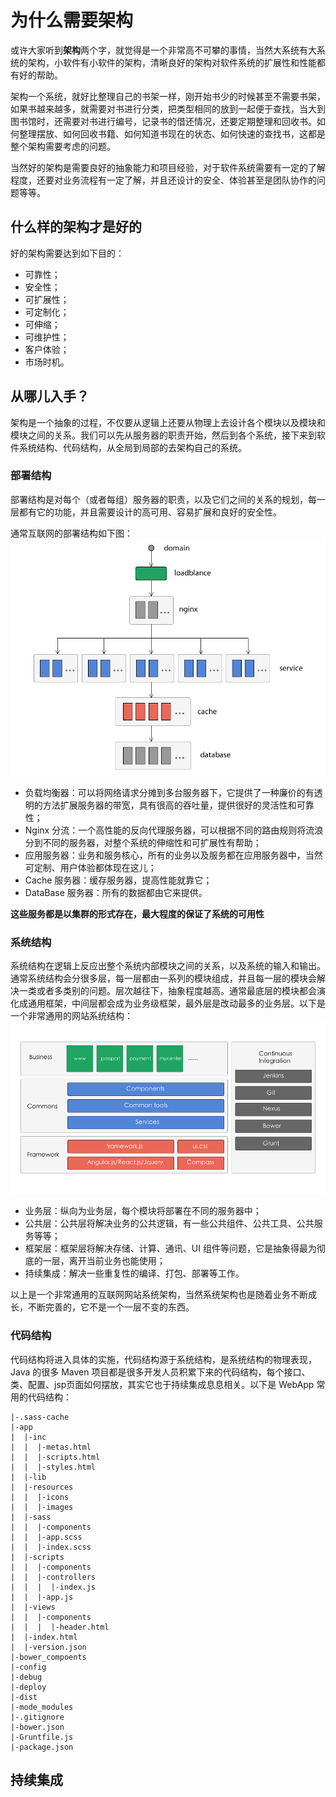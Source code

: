 # 为什么需要架构
或许大家听到**架构**两个字，就觉得是一个非常高不可攀的事情，当然大系统有大系统的架构，小软件有小软件的架构，清晰良好的架构对软件系统的扩展性和性能都有好的帮助。

架构一个系统，就好比整理自己的书架一样，刚开始书少的时候甚至不需要书架，如果书越来越多，就需要对书进行分类，把类型相同的放到一起便于查找，当大到图书馆时，还需要对书进行编号，记录书的借还情况，还要定期整理和回收书。如何整理摆放、如何回收书籍、如何知道书现在的状态、如何快速的查找书，这都是整个架构需要考虑的问题。

当然好的架构是需要良好的抽象能力和项目经验，对于软件系统需要有一定的了解程度，还要对业务流程有一定了解，并且还设计的安全、体验甚至是团队协作的问题等等。

## 什么样的架构才是好的
好的架构需要达到如下目的：

* 可靠性；
* 安全性；
* 可扩展性；
* 可定制化；
* 可伸缩；
* 可维护性；
* 客户体验；
* 市场时机。

## 从哪儿入手？
架构是一个抽象的过程，不仅要从逻辑上还要从物理上去设计各个模块以及模块和模块之间的关系。我们可以先从服务器的职责开始，然后到各个系统，接下来到软件系统结构、代码结构，从全局到局部的去架构自己的系统。
### 部署结构
部署结构是对每个（或者每组）服务器的职责，以及它们之间的关系的规划，每一层都有它的功能，并且需要设计的高可用、容易扩展和良好的安全性。

通常互联网的部署结构如下图：
![部署图](../resources/images/deploy.jpg)

* 负载均衡器：可以将网络请求分摊到多台服务器下，它提供了一种廉价的有透明的方法扩展服务器的带宽，具有很高的吞吐量，提供很好的灵活性和可靠性；
* Nginx 分流：一个高性能的反向代理服务器，可以根据不同的路由规则将流浪分到不同的服务器，对整个系统的伸缩性和可扩展性有帮助；
* 应用服务器：业务和服务核心，所有的业务以及服务都在应用服务器中，当然可定制、用户体验都体现在这儿；
* Cache 服务器：缓存服务器，提高性能就靠它；
* DataBase 服务器：所有的数据都由它来提供。

**这些服务都是以集群的形式存在，最大程度的保证了系统的可用性**

### 系统结构
系统结构在逻辑上反应出整个系统内部模块之间的关系，以及系统的输入和输出。通常系统结构会分很多层，每一层都由一系列的模块组成，并且每一层的模块会解决一类或者多类别的问题。层次越往下，抽象程度越高。通常最底层的模块都会演化成通用框架，中间层都会成为业务级框架，最外层是改动最多的业务层。以下是一个非常通用的网站系统结构：
![系统结构](../resources/images/structure.jpg)

* 业务层：纵向为业务层，每个模块将部署在不同的服务器中；
* 公共层：公共层将解决业务的公共逻辑，有一些公共组件、公共工具、公共服务等等；
* 框架层：框架层将解决存储、计算、通讯、UI 组件等问题，它是抽象得最为彻底的一层，离开当前业务也能使用；
* 持续集成：解决一些重复性的编译、打包、部署等工作。

以上是一个非常通用的互联网网站系统架构，当然系统架构也是随着业务不断成长，不断完善的，它不是一个一层不变的东西。

### 代码结构
代码结构将进入具体的实施，代码结构源于系统结构，是系统结构的物理表现，Java 的很多 Maven 项目都是很多开发人员积累下来的代码结构，每个接口、类、配置、jsp页面如何摆放，其实它也于持续集成息息相关。以下是 WebApp 常用的代码结构：

```
|-.sass-cache
|-app
|  |-inc
|  |  |-metas.html
|  |  |-scripts.html
|  |  |-styles.html
|  |-lib
|  |-resources
|  |  |-icons
|  |  |-images
|  |-sass
|  |  |-components
|  |  |-app.scss
|  |  |-index.scss
|  |-scripts
|  |  |-components
|  |  |-controllers
|  |  |  |-index.js
|  |  |-app.js
|  |-views
|  |  |-components
|  |  |  |-header.html
|  |-index.html
|  |-version.json
|-bower_compoents
|-config
|-debug
|-deploy
|-dist
|-mode_modules
|-.gitignore
|-bower.json
|-Gruntfile.js
|-package.json
```

## 持续集成



